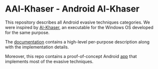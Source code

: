 # AAl-Khaser - Android Al-Khaser

This repository describes all Android evasive techniques categories. We were inspired by [Al-Khaser](https://github.com/LordNoteworthy/al-khaser), an executable for the Windows OS developed for the same purpose.

The [documentation](./Documentation/evasive.pdf) contains a high-level per-purpose description along with the implementation details.

Moreover, this repo contains a proof-of-concept Android [app](./AntiAnalysisProofSample) that implements most of the evasive techniques. 


